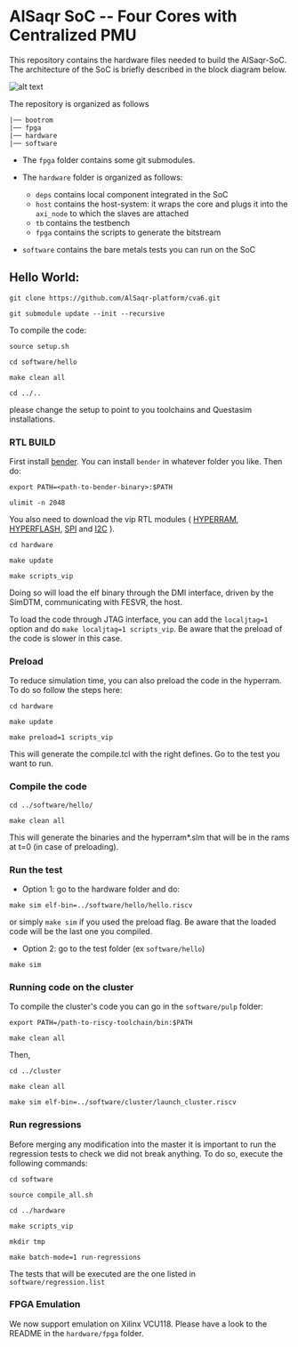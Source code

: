 # AlSaqr SoC -- Four Cores with Centralized PMU

This repository contains the hardware files needed to build the AlSaqr-SoC. The architecture of the SoC is briefly described in the block diagram below.

![alt text](./hardware/docs/RTL.jpg)

The repository is organized as follows

```
|── bootrom
|── fpga 
|── hardware
|── software
```

 * The `fpga` folder contains some git submodules.

 * The `hardware` folder is organized as follows:

   - `deps` contains local component integrated in the SoC
   - `host` contains the host-system: it wraps the core and plugs it into the `axi_node` to which the slaves are attached
   - `tb` contains the testbench
   - `fpga` contains the scripts to generate the bitstream

 * `software` contains the bare metals tests you can run on the SoC

## Hello World:

```
git clone https://github.com/AlSaqr-platform/cva6.git

git submodule update --init --recursive
```

To compile the code:

```
source setup.sh

cd software/hello

make clean all

cd ../..

```
please change the setup to point to you toolchains and Questasim installations.

### RTL BUILD

First install [bender](https://github.com/pulp-platform/bender). You can install `bender` in whatever folder you like. Then do:

```
export PATH=<path-to-bender-binary>:$PATH

ulimit -n 2048
```

You also need to download the vip RTL modules ( [HYPERRAM](https://www.cypress.com/documentation/models/verilog/s27kl0641-s27ks0641-verilog), [HYPERFLASH](https://www.cypress.com/verilog/s26ks512s-verilog), [SPI](http://www.cypress.com/file/260016) and [I2C](http://ww1.microchip.com/downloads/en/DeviceDoc/24xx1025_Verilog_Model.zip) ).

```
cd hardware

make update

make scripts_vip

```

Doing so will load the elf binary through the DMI interface, driven by the SimDTM, communicating with FESVR, the host.

To load the code through JTAG interface, you can add the `localjtag=1` option and do `make localjtag=1 scripts_vip`. Be aware that the preload of the code is slower in this case.


### Preload

To reduce simulation time, you can also preload the code in the hyperram. To do so follow the steps here:

```
cd hardware

make update

make preload=1 scripts_vip

```
This will generate the compile.tcl with the right defines. Go to the test you want to run.

### Compile the code

```
cd ../software/hello/

make clean all

```

This will generate the binaries and the hyperram*.slm that will be in the rams at t=0 (in case of preloading). 

### Run the test

 * Option 1: go to the hardware folder and do:

```
make sim elf-bin=../software/hello/hello.riscv
```
or simply `make sim` if you used the preload flag. Be aware that the loaded code will be the last one you compiled.

 * Option 2: go to the test folder (ex `software/hello`)
 
```
make sim
```

### Running code on the cluster

To compile the cluster's code you can go in the `software/pulp` folder:

```
export PATH=/path-to-riscy-toolchain/bin:$PATH

make clean all

```
Then,

```
cd ../cluster

make clean all

make sim elf-bin=../software/cluster/launch_cluster.riscv 

```
### Run regressions

Before merging any modification into the master it is important to run the regression tests to check we did not break anything. To do so, execute the following commands:

```
cd software

source compile_all.sh

cd ../hardware

make scripts_vip

mkdir tmp

make batch-mode=1 run-regressions
```

The tests that will be executed are the one listed in `software/regression.list`

### FPGA Emulation

We now support emulation on Xilinx VCU118. Please have a look to the README in the `hardware/fpga` folder.